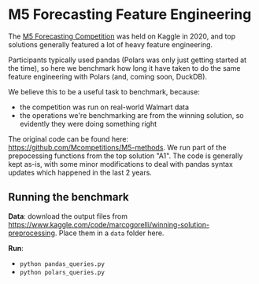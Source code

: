 # M5 Forecasting Feature Engineering

The [M5 Forecasting Competition](https://www.sciencedirect.com/science/article/pii/S0169207021001874) was held on Kaggle in 2020,
and top solutions generally featured a lot of heavy feature engineering.

Participants typically used pandas (Polars was only just getting started at the time), so here we benchmark how long it have
taken to do the same feature engineering with Polars (and, coming soon, DuckDB).

We believe this to be a useful task to benchmark, because:

- the competition was run on real-world Walmart data
- the operations we're benchmarking are from the winning solution, so evidently they were doing something right

The original code can be found here: https://github.com/Mcompetitions/M5-methods. We run part of the prepocessing
functions from the top solution "A1". The code is generally kept as-is, with some minor modifications to deal
with pandas syntax updates which happened in the last 2 years.

## Running the benchmark

**Data**: download the output files from https://www.kaggle.com/code/marcogorelli/winning-solution-preprocessing.
Place them in a `data` folder here.

**Run**:

- `python pandas_queries.py`
- `python polars_queries.py`

